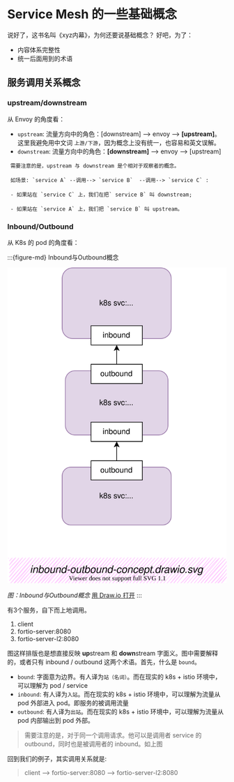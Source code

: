 
# Service Mesh 的一些基础概念

说好了，这书名叫《xyz内幕》，为何还要说基础概念？ 好吧，为了：
- 内容体系完整性
- 统一后面用到的术语

## 服务调用关系概念

### upstream/downstream

从 Envoy 的角度看：

- `upstream`:   流量方向中的角色：[downstream] --> envoy --> **[upstream]**。这里我避免用中文词 `上游/下游`，因为概念上没有统一，也容易和英文误解。
- `downstream`:  流量方向中的角色：**[downstream]** --> envoy --> [upstream]

```{warning}
 需要注意的是，upstream 与 downstream 是个相对于观察者的概念。

 如场景: `service A` --调用--> `service B`  --调用--> `service C` :

 - 如果站在 `service C` 上，我们在把` service B` 叫 downstream;

 - 如果站在 `service A` 上，我们把 `service B` 叫 upstream。
```

### Inbound/Outbound

从 K8s 的 pod 的角度看：

:::{figure-md} Inbound与Outbound概念

<img src="service-mesh-base-concept.assets/inbound-outbound-concept.drawio.svg" alt="Inbound与Outbound概念">

*图：Inbound与Outbound概念*
[用 Draw.io 打开](https://app.diagrams.net/#Uhttps%3A%2F%2Fistio-insider.mygraphql.com%2Fzh_CN%2Flatest%2F_images%2Finbound-outbound-concept.drawio.svg)
:::



有3个服务，自下而上地调用。

1. client
2. fortio-server:8080
3. fortio-server-l2:8080

图这样排版也是想直接反映 **up**stream 和 **down**stream 字面义。图中需要解释的，或者只有 inbound / outbound 这两个术语。首先，什么是 `bound`。

- `bound`: 字面意为边界。有人译为`站（名词）`。而在现实的 k8s + istio 环境中，可以理解为 pod / service
- `inbound`: 有人译为`入站`。而在现实的 k8s + istio 环境中，可以理解为流量从 pod 外部进入 pod。即服务的被调用流量
- `outbound`: 有人译为`出站`。而在现实的 k8s + istio 环境中，可以理解为流量从 pod 内部输出到 pod 外部。

> 需要注意的是，对于同一个调用请求。他可以是调用者 service 的 outbound，同时也是被调用者的 inbound。如上图

回到我们的例子，其实调用关系就是:

> client --> fortio-server:8080 --> fortio-server-l2:8080